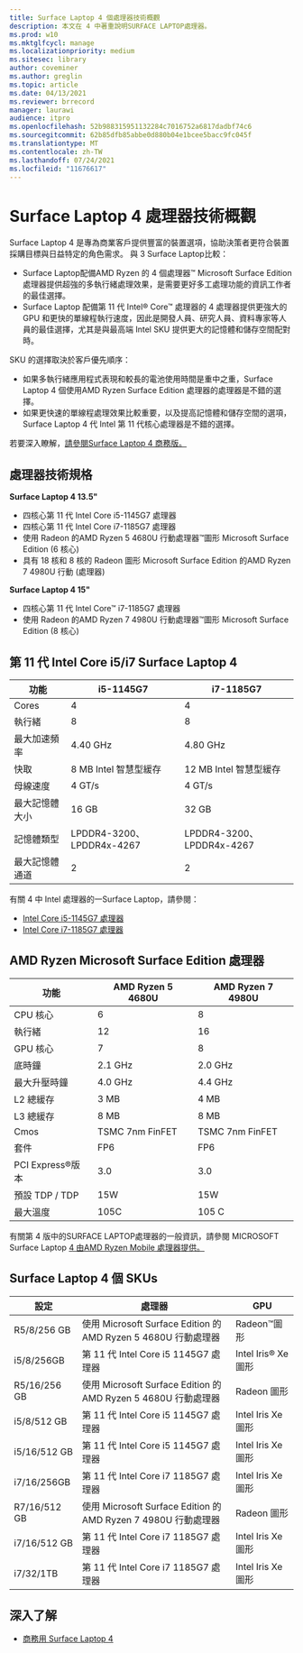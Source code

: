 ```yaml
---
title: Surface Laptop 4 個處理器技術概觀
description: 本文在 4 中著重說明SURFACE LAPTOP處理器。
ms.prod: w10
ms.mktglfcycl: manage
ms.localizationpriority: medium
ms.sitesec: library
author: coveminer
ms.author: greglin
ms.topic: article
ms.date: 04/13/2021
ms.reviewer: brrecord
manager: laurawi
audience: itpro
ms.openlocfilehash: 52b988315951132284c7016752a6817dadbf74c6
ms.sourcegitcommit: 62b85dfb85abbe0d880b04e1bcee5bacc9fc045f
ms.translationtype: MT
ms.contentlocale: zh-TW
ms.lasthandoff: 07/24/2021
ms.locfileid: "11676617"
---
```

# <a name="surface-laptop-4-processors-tech-overview"></a>Surface Laptop 4 處理器技術概觀

Surface Laptop 4 是專為商業客戶提供豐富的裝置選項，協助決策者更符合裝置採購目標與日益特定的角色需求。 與 3 Surface Laptop比較：

- Surface Laptop配備AMD Ryzen 的 4 個處理器™ Microsoft Surface Edition 處理器提供超強的多執行緒處理效果，是需要更好多工處理功能的資訊工作者的最佳選擇。
- Surface Laptop 配備第 11 代 Intel® Core™ 處理器的 4 處理器提供更強大的 GPU 和更快的單線程執行速度，因此是開發人員、研究人員、資料專家等人員的最佳選擇，尤其是與最高端 Intel SKU 提供更大的記憶體和儲存空間配對時。

SKU 的選擇取決於客戶優先順序：

- 如果多執行緒應用程式表現和較長的電池使用時間是重中之重，Surface Laptop 4 個使用AMD Ryzen Surface Edition 處理器的處理器是不錯的選擇。
- 如果更快速的單線程處理效果比較重要，以及提高記憶體和儲存空間的選項，Surface Laptop 4 代 Intel 第 11 代核心處理器是不錯的選擇。

若要深入瞭解，[請參閱Surface Laptop 4 商務版。](https://www.microsoft.com/surface/business/surface-laptop-4)

## <a name="processor-tech-specs"></a>處理器技術規格

**Surface Laptop 4 13.5"**

- 四核心第 11 代 Intel Core i5-1145G7 處理器
- 四核心第 11 代 Intel Core i7-1185G7 處理器
- 使用 Radeon 的AMD Ryzen 5 4680U 行動處理器™圖形 Microsoft Surface Edition (6 核心) 
- 具有 18 核和 8 核的 Radeon 圖形 Microsoft Surface Edition 的AMD Ryzen 7 4980U 行動 (處理器) 

**Surface Laptop 4 15"**

- 四核心第 11 代 Intel Core™ i7-1185G7 處理器
- 使用 Radeon 的AMD Ryzen 7 4980U 行動處理器™圖形 Microsoft Surface Edition (8 核心) 

 

## <a name="11th-gen-intel-core-i5i7-in-surface-laptop-4"></a>第 11 代 Intel Core i5/i7 Surface Laptop 4

| 功能                                    | i5-1145G7               | i7-1185G7               |
| ------------------------------------------ | ----------------------- | ----------------------- |
| Cores                                 | 4                       | 4                       |
| 執行緒                               | 8                       | 8                       |
| 最大加速頻率                        | 4.40 GHz                | 4.80 GHz                |
| 快取                                      | 8 MB Intel 智慧型緩存  | 12 MB Intel 智慧型緩存 |
| 母線速度                                  | 4 GT/s                  | 4 GT/s                  |
| 最大記憶體大小  | 16 GB                   | 32 GB                   |
| 記憶體類型                               | LPDDR4-3200、LPDDR4x-4267 | LPDDR4-3200、LPDDR4x-4267 |
| 最大記憶體通道                   | 2                       | 2                       |


有關 4 中 Intel 處理器的一Surface Laptop，請參閱：

- [Intel Core i5-1145G7 處理器](https://www.intel.com/content/www/us/en/products/sku/208660/intel-core-i51145g7-processor-8m-cache-up-to-4-40-ghz-with-ipu/specifications.html) 
- [Intel Core i7-1185G7 處理器](https://www.intel.com/content/www/us/en/products/sku/208664/intel-core-i71185g7-processor-12m-cache-up-to-4-80-ghz-with-ipu/specifications.html) 

## <a name="amd-ryzen-microsoft-surface-edition-processors"></a>AMD Ryzen Microsoft Surface Edition 處理器

| 功能              | AMD Ryzen 5 4680U | AMD Ryzen 7 4980U |
| -------------------- | ----------------- | ----------------- |
| CPU 核心            | 6                 | 8                 |
| 執行緒              | 12                | 16                |
| GPU 核心            | 7                 | 8                 |
| 底時鐘           | 2.1 GHz           | 2.0 GHz           |
| 最大升壓時鐘      | 4.0 GHz           | 4.4 GHz           |
| L2 總緩存       | 3 MB              | 4 MB              |
| L3 總緩存       | 8 MB              | 8 MB              |
| Cmos                 | TSMC 7nm FinFET   | TSMC 7nm FinFET   |
| 套件              | FP6               | FP6               |
| PCI Express®版本 | 3.0               | 3.0               |
| 預設 TDP / TDP    | 15W               | 15W               |
| 最大溫度            | 105C              | 105 C             |

有關第 4 版中的SURFACE LAPTOP處理器的一般資訊，請參閱 MICROSOFT Surface Laptop [4 由AMD Ryzen Mobile 處理器提供。](https://www.amd.com/processors/ryzen-surface-edition)

## <a name="surface-laptop-4-skus"></a>Surface Laptop 4 個 SKUs

| 設定 | 處理器                                                         | GPU                    |
| ------------- | ----------------------------------------------------------------- | ---------------------- |
| R5/8/256 GB    | 使用 Microsoft Surface Edition 的AMD Ryzen 5 4680U 行動處理器 | Radeon™圖形       |
| i5/8/256GB    | 第 11 代 Intel Core i5 1145G7 處理器                          | Intel Iris® Xe 圖形 |
| R5/16/256 GB   | 使用 Microsoft Surface Edition 的AMD Ryzen 5 4680U 行動處理器 | Radeon 圖形        |
| i5/8/512 GB    | 第 11 代 Intel Core i5 1145G7 處理器                           | Intel Iris Xe 圖形 |
| i5/16/512 GB   | 第 11 代 Intel Core i5 1145G7 處理器                           | Intel Iris Xe 圖形 |
| i7/16/256GB   | 第 11 代 Intel Core i7 1185G7 處理器                           | Intel Iris Xe 圖形 |
| R7/16/512 GB   | 使用 Microsoft Surface Edition 的AMD Ryzen 7 4980U 行動處理器 | Radeon 圖形        |
| i7/16/512 GB   | 第 11 代 Intel Core i7 1185G7 處理器                           | Intel Iris Xe 圖形 |
| i7/32/1TB     | 第 11 代 Intel Core i7 1185G7 處理器                           | Intel Iris Xe 圖形 |


## <a name="learn-more"></a>深入了解

- [商務用 Surface Laptop 4](https://www.microsoft.com/surface/business/surface-laptop-4)